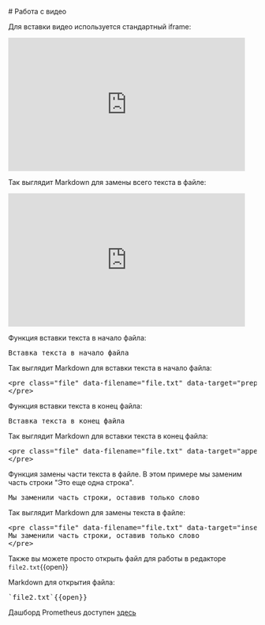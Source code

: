 # Работа с видео

Для вставки видео используется стандартный iframe:
<iframe width="480" height="270" src="https://rutube.ru/play/embed/fb1b0c7197391bf97f5db729b4a02ca9" frameBorder="0" allow="clipboard-write; autoplay" webkitAllowFullScreen mozallowfullscreen allowFullScreen></iframe>  

Так выглядит Markdown для замены всего текста в файле:

<pre>
<iframe width="480" height="270" src="https://rutube.ru/play/embed/fb1b0c7197391bf97f5db729b4a02ca9" frameBorder="0" allow="clipboard-write; autoplay" webkitAllowFullScreen mozallowfullscreen allowFullScreen></iframe>
</pre>

Функция вставки текста в начало файла:

<pre class="file" data-filename="file.txt" data-target="prepend">Вставка текста в начало файла
</pre>

Так выглядит Markdown для вставки текста в начало файла:

<pre>
&#x3C;pre class=&#x22;file&#x22; data-filename=&#x22;file.txt&#x22; data-target=&#x22;prepend&#x22;&#x3E;Вставка текста в начало файла
&#x3C;/pre&#x3E;
</pre>

Функция вставки текста в конец файла:

<pre class="file" data-filename="file.txt" data-target="append">Вставка текста в конец файла
</pre>

Так выглядит Markdown для вставки текста в конец файла:

<pre>
&#x3C;pre class=&#x22;file&#x22; data-filename=&#x22;file.txt&#x22; data-target=&#x22;append&#x22;&#x3E;Вставка текста в конец файла
&#x3C;/pre&#x3E;
</pre>

Функция замены части текста в файле. В этом примере мы заменим часть строки "Это еще одна строка".

<pre class="file" data-filename="file.txt" data-target="insert" data-marker="Это еще одна">
Мы заменили часть строки, оставив только слово 
</pre>

Так выглядит Markdown для замены текста в файле:

<pre>
&#x3C;pre class=&#x22;file&#x22; data-filename=&#x22;file.txt&#x22; data-target=&#x22;insert&#x22; data-marker=&#x22;Это еще одна&#x22;&#x3E;
Мы заменили часть строки, оставив только слово 
&#x3C;/pre&#x3E;
</pre>

Также вы можете просто открыть файл для работы в редакторе
`file2.txt`{{open}}

Markdown для открытия файла:
<pre>`file2.txt`{{open}}</pre>

Дашборд Prometheus доступен [здесь](https://[[HOST_SUBDOMAIN]]-80-[[KATACODA_HOST]].environments.katacoda.com/)
